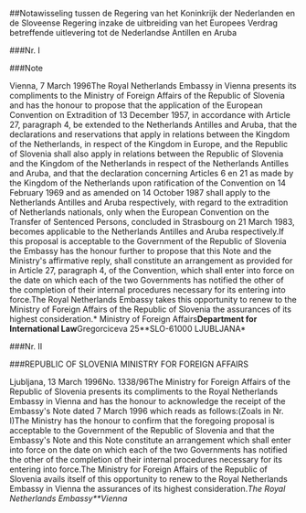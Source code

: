 <meta http-equiv='Content-Type' content='text/html; charset=utf-8' />

##Notawisseling tussen de Regering van het Koninkrijk der Nederlanden en de Sloveense Regering inzake de uitbreiding van het Europees Verdrag betreffende uitlevering tot de Nederlandse Antillen en Aruba

###Nr. I 

###Note

Vienna, 7 March 1996The Royal Netherlands Embassy in Vienna presents its compliments to the Ministry of Foreign Affairs of the Republic of Slovenia and has the honour to propose that the application of the European Convention on Extradition of 13 December 1957, in accordance with Article 27, paragraph 4, be extended to the Netherlands Antilles and Aruba, that the declarations and reservations that apply in relations between the Kingdom of the Netherlands, in respect of the Kingdom in Europe, and the Republic of Slovenia shall also apply in relations between the Republic of Slovenia and the Kingdom of the Netherlands in respect of the Netherlands Antilles and Aruba, and that the declaration concerning Articles 6 en 21 as made by the Kingdom of the Netherlands upon ratification of the Convention on 14 February 1969 and as amended on 14 October 1987 shall apply to the Netherlands Antilles and Aruba respectively, with regard to the extradition of Netherlands nationals, only when the European Convention on the Transfer of Sentenced Persons, concluded in Strasbourg on 21 March 1983, becomes applicable to the Netherlands Antilles and Aruba respectively.If this proposal is acceptable to the Government of the Republic of Slovenia the Embassy has the honour further to propose that this Note and the Ministry's affirmative reply, shall constitute an arrangement as provided for in Article 27, paragraph 4, of the Convention, which shall enter into force on the date on which each of the two Governments has notified the other of the completion of their internal procedures necessary for its entering into force.The Royal Netherlands Embassy takes this opportunity to renew to the Ministry of Foreign Affairs of the Republic of Slovenia the assurances of its highest consideration.* Ministry of Foreign Affairs**Department for International Law**Gregorciceva 25**SLO-61000 LJUBLJANA*

###Nr. II 

###REPUBLIC OF SLOVENIA MINISTRY FOR FOREIGN AFFAIRS

Ljubljana, 13 March 1996No. 1338/96The Ministry for Foreign Affairs of the Republic of Slovenia presents its compliments to the Royal Netherlands Embassy in Vienna and has the honour to acknowledge the receipt of the Embassy's Note dated 7 March 1996 which reads as follows:(Zoals in Nr. I)The Ministry has the honour to confirm that the foregoing proposal is acceptable to the Government of the Republic of Slovenia and that the Embassy's Note and this Note constitute an arrangement which shall enter into force on the date on which each of the two Governments has notified the other of the completion of their internal procedures necessary for its entering into force.The Ministry for Foreign Affairs of the Republic of Slovenia avails itself of this opportunity to renew to the Royal Netherlands Embassy in Vienna the assurances of its highest consideration.*The Royal Netherlands Embassy**Vienna*
